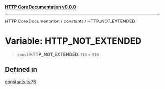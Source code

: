 [**HTTP Core Documentation v0.0.0**](../../README.md)

***

[HTTP Core Documentation](../../modules.md) / [constants](../README.md) / HTTP\_NOT\_EXTENDED

# Variable: HTTP\_NOT\_EXTENDED

> `const` **HTTP\_NOT\_EXTENDED**: `510` = `510`

## Defined in

[constants.ts:76](https://github.com/stonemjs/http-core/blob/89981cacc9858cf786fba9df03b328b6b56a5b75/src/constants.ts#L76)

